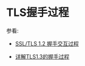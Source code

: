 # TLS握手过程

参看:

- [SSL/TLS 1.2 握手交互过程](https://zhuanlan.zhihu.com/p/421446218)

- [详解TLS1.3的握手过程](https://blog.csdn.net/weixin_44376670/article/details/116752225)